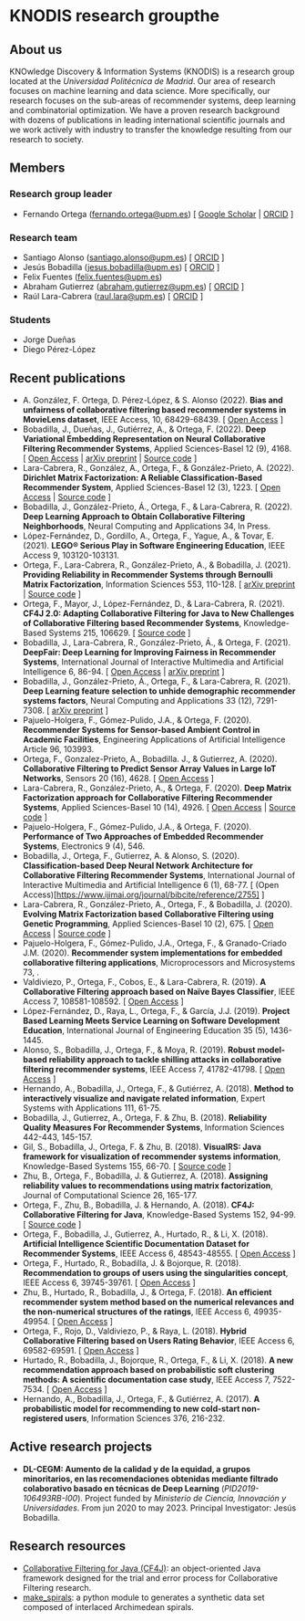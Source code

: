 # KNODIS research groupthe

## About us

KNOwledge Discovery & Information Systems (KNODIS) is a research group located at the *Universidad Politécnica de Madrid*. Our area of research focuses on machine learning and data science. More specifically, our research focuses on the sub-areas of recommender systems, deep learning and combinatorial optimization. We have a proven research background with dozens of publications in leading international scientific journals and we work actively with industry to transfer the knowledge resulting from our research to society.

## Members

### Research group leader
- Fernando Ortega ([fernando.ortega@upm.es](mailto:fernando.ortega@upm.es)) \[ [Google Scholar](https://scholar.google.com/citations?user=EvbxT2sAAAAJ&hl=en) \| [ORCID](https://orcid.org/0000-0003-4765-1479) \]

### Research team

- Santiago Alonso ([santiago.alonso@upm.es](mailto:santiago.alonso@upm.es)) \[ [ORCID](https://orcid.org/0000-0002-0870-7145) \]
- Jesús Bobadilla ([jesus.bobadilla@upm.es](mailto:jesus.bobadilla@upm.es)) \[ [ORCID](https://orcid.org/0000-0003-0619-1322) \]
- Felix Fuentes ([felix.fuentes@upm.es](mailto:felix.fuentes@upm.es))
- Abraham Gutierrez ([abraham.gutierrez@upm.es](mailto:abraham.gutierrez@upm.es)) \[ [ORCID](https://orcid.org/0000-0001-6974-7514) \]
- Raúl Lara-Cabrera ([raul.lara@upm.es](mailto:raul.lara@upm.es)) \[ [ORCID](https://orcid.org/0000-0002-7959-1936) \]

### Students

- Jorge Dueñas
- Diego Pérez-López

## Recent publications

- A. González, F. Ortega, D. Pérez-López, & S. Alonso (2022). **Bias and unfairness of collaborative filtering based recommender systems in MovieLens dataset**, IEEE Access, 10, 68429-68439. \[ [Open Access](https://ieeexplore.ieee.org/abstract/document/9808125) \]
- Bobadilla, J., Dueñas, J., Gutiérrez, A., & Ortega, F. (2022). **Deep Variational Embedding Representation on Neural Collaborative Filtering Recommender Systems**, Applied Sciences-Basel 12 (9), 4168. \[ [Open Access](https://www.mdpi.com/2076-3417/12/9/4168) \| [arXiv preprint](https://arxiv.org/abs/2107.12677) \| [Source code](https://github.com/KNODIS-Research-Group/deep-variational-models-for-collaborative-filtering) \]
- Lara-Cabrera, R., González, A., Ortega, F., & González-Prieto, A. (2022). **Dirichlet Matrix Factorization: A Reliable Classification-Based Recommender System**, Applied Sciences-Basel 12 (3), 1223. \[ [Open Access](https://www.mdpi.com/2076-3417/12/3/1223) \| [Source code](https://github.com/KNODIS-Research-Group/DirMF) \]
- Bobadilla, J., González-Prieto, Á., Ortega, F., & Lara-Cabrera, R. (2022). **Deep Learning Approach to Obtain Collaborative Filtering Neighborhoods**, Neural Computing and Applications 34, In Press.
- López-Fernández, D., Gordillo, A., Ortega, F., Yague, A., & Tovar, E. (2021). **LEGO® Serious Play in Software Engineering Education**, IEEE Access 9, 103120-103131.
- Ortega, F., Lara-Cabrera, R., González-Prieto, A., & Bobadilla, J. (2021). **Providing Reliability in Recommender Systems through Bernoulli Matrix Factorization**, Information Sciences 553, 110-128. \[ [arXiv preprint](https://arxiv.org/abs/2006.03481) \| [Source code](https://github.com/ferortega/bernoulli-matrix-factorization) \]
- Ortega, F., Mayor, J., López-Fernández, D., & Lara-Cabrera, R. (2021). **CF4J 2.0: Adapting Collaborative Filtering for Java to New Challenges of Collaborative Filtering based Recommender Systems**, Knowledge-Based Systems 215, 106629. \[ [Source code](https://github.com/ferortega/cf4j) \]
- Bobadilla, J., Lara-Cabrera, R., González-Prieto, Á., & Ortega, F. (2021). **DeepFair: Deep Learning for Improving Fairness in Recommender Systems**, International Journal of Interactive Multimedia and Artificial Intelligence 6, 86-94. \[ [Open Access](https://www.ijimai.org/journal/bibcite/reference/2862) \| [arXiv preprint](https://arxiv.org/abs/2006.05255) \]
- Bobadilla, J., González-Prieto, Á., Ortega, F., & Lara-Cabrera, R. (2021). **Deep Learning feature selection to unhide demographic recommender systems factors**, Neural Computing and Applications 33 (12), 7291-7308. \[ [arXiv preprint](https://arxiv.org/abs/2006.12379) \]
- Pajuelo-Holgera, F., Gómez-Pulido, J.A., & Ortega, F. (2020). **Recommender Systems for Sensor-based Ambient Control in Academic Facilities**, Engineering Applications of Artificial Intelligence Article 96, 103993.
- Ortega, F., Gonzalez-Prieto, A., Bobadilla. J., & Gutierrez, A. (2020). **Collaborative Filtering to Predict Sensor Array Values in Large IoT Networks**, Sensors 20 (16), 4628. \[ [Open Access](https://www.mdpi.com/1424-8220/20/16/4628) \]
- Lara-Cabrera, R., González-Prieto, A., & Ortega, F. (2020). **Deep Matrix Factorization approach for Collaborative Filtering Recommender Systems**, Applied Sciences-Basel 10 (14), 4926. \[ [Open Access](https://www.mdpi.com/2076-3417/10/14/4926/htm) \| [Source code](https://github.com/ferortega/deep-matrix-factorization) \]
- Pajuelo-Holgera, F., Gómez-Pulido, J.A., & Ortega, F. (2020). **Performance of Two Approaches of Embedded Recommender Systems**, Electronics 9 (4), 546.
- Bobadilla, J., Ortega, F., Gutierrez, A. & Alonso, S. (2020). **Classification-based Deep Neural Network Architecture for Collaborative Filtering Recommender Systems**, International Journal of Interactive Multimedia and Artificial Intelligence 6 (1), 68-77. \[ (Open Access)[https://www.ijimai.org/journal/bibcite/reference/2755] \]
- Lara-Cabrera, R., González-Prieto, A., Ortega, F., & Bobadilla, J. (2020). **Evolving Matrix Factorization based Collaborative Filtering using Genetic Programming**, Applied Sciences-Basel 10 (2), 675. \[ [Open Access](https://www.mdpi.com/2076-3417/10/2/675) \| [Source code](https://github.com/ferortega/evolutionary-matrix-factorization) \]
- Pajuelo-Holgera, F., Gómez-Pulido, J.A., Ortega, F., & Granado-Criado J.M. (2020). **Recommender system implementations for embedded collaborative filtering applications**, Microprocessors and Microsystems 73, .
- Valdiviezo, P., Ortega, F., Cobos, E., & Lara-Cabrera, R. (2019). **A Collaborative Filtering approach based on Naïve Bayes Classifier**, IEEE Access 7, 108581-108592. \[ [Open Access](https://ieeexplore.ieee.org/document/8787761) \]
- López-Fernández, D., Raya, L., Ortega, F., & García, J.J. (2019). **Project Based Learning Meets Service Learning on Software Development Education**, International Journal of Engineering Education 35 (5), 1436-1445.
- Alonso, S., Bobadilla, J., Ortega, F., & Moya, R. (2019). **Robust model-based reliability approach to tackle shilling attacks in collaborative filtering recommender systems**, IEEE Access 7, 41782-41798. \[ [Open Access](https://ieeexplore.ieee.org/abstract/document/8668763) \]
- Hernando, A., Bobadilla, J., Ortega, F., & Gutiérrez, A. (2018). **Method to interactively visualize and navigate related information**, Expert Systems with Applications 111, 61-75.
- Bobadilla, J., Gutierrez, A., Ortega, F. & Zhu, B. (2018). **Reliability Quality Measures For Recommender Systems**, Information Sciences 442-443, 145-157.
- Gil, S., Bobadilla, J., Ortega, F. & Zhu, B. (2018). **VisualRS: Java framework for visualization of recommender systems information**, Knowledge-Based Systems 155, 66-70. \[ [Source code](https://github.com/SergioGilBorras/VisualRS) \]
- Zhu, B., Ortega, F., Bobadilla, J. & Gutierrez, A. (2018). **Assigning reliability values to recommendations using matrix factorization**, Journal of Computational Science 26, 165-177.
- Ortega, F., Zhu, B., Bobadilla, J. & Hernando, A. (2018). **CF4J: Collaborative Filtering for Java**, Knowledge-Based Systems 152, 94-99. \[ [Source code](https://github.com/ferortega/cf4j) \]
- Ortega, F., Bobadilla, J., Gutierrez, A., Hurtado, R., & Li, X. (2018). **Artificial Intelligence Scientific Documentation Dataset for Recommender Systems**, IEEE Access 6, 48543-48555. \[ [Open Access](https://ieeexplore.ieee.org/document/8449912) \]
- Ortega, F., Hurtado, R., Bobadilla, J. & Bojorque, R. (2018). **Recommendation to groups of users using the singularities concept**, IEEE Access 6, 39745-39761. \[ [Open Access](https://ieeexplore.ieee.org/document/8404036) \]
- Zhu, B., Hurtado, R., Bobadilla, J., & Ortega, F. (2018). **An efficient recommender system method based on the numerical relevances and the non-numerical structures of the ratings**, IEEE Access 6, 49935-49954. \[ [Open Access](https://ieeexplore.ieee.org/document/8453781) \]
- Ortega, F., Rojo, D., Valdiviezo, P., & Raya, L. (2018). **Hybrid Collaborative Filtering based on Users Rating Behavior**, IEEE Access 6, 69582-69591. \[ [Open Access](https://ieeexplore.ieee.org/document/8533607) \]
- Hurtado, R., Bobadilla, J., Bojorque, R., Ortega, F., & Li, X. (2018). **A new recommendation approach based on probabilistic soft clustering methods: A scientific documentation case study**, IEEE Access 7, 7522-7534. \[ [Open Access](https://ieeexplore.ieee.org/document/8594540) \]
- Hernando, A., Bobadilla, J., Ortega, F., & Gutiérrez, A. (2017). **A probabilistic model for recommending to new cold-start non-registered users**, Information Sciences 376, 216-232. 

## Active research projects

- **DL-CEGM: Aumento de la calidad y de la equidad, a grupos minoritarios, en las recomendaciones obtenidas mediante filtrado colaborativo basado en técnicas de Deep Learning** (*PID2019-106493RB-I00*). Project funded by *Ministerio de Ciencia, Innovación y Universidades*. From jun 2020 to may 2023. Principal Investigator: Jesús Bobadilla.

## Research resources

- [Collaborative Filtering for Java (CF4J)](http://cf4j.etsisi.upm.es/): an object-oriented Java framework designed for the trial and error process for Collaborative Filtering research.
- [make_spirals](https://github.com/KNODIS-Research-Group/make_spirals): a python module to generates a synthetic data set composed of interlaced Archimedean spirals.